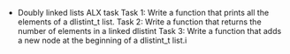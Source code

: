  - Doubly linked lists ALX task Task 1: 
Write a function that prints all the elements of a dlistint_t list. 
Task 2: Write a function that returns the number of elements in a linked dlistint 
Task 3: Write a function that adds a new node at the beginning of a dlistint_t list.i
